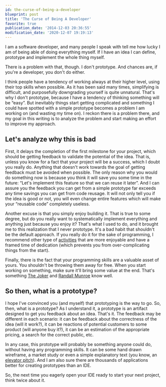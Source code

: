 ```yaml
---
id: the-curse-of-being-a-developer
blueprint: post
title: 'The Curse of Being A Developer'
favorite: true
publication_date: '2014-12-03 20:36:55'
modification_date: '2020-12-07 19:19:13'
---
```


I am a software developer, and many people I speak with tell me how lucky I am of being able of doing everything myself. If I have an idea I can define, prototype and implement the whole thing myself.

There is a problem with that, though. I don't prototype. And chances are, if you're a developer, you don't do either.

I think people have a tendency of working always at their higher level, using their top skills when possible. As it has been said many times, simplifying is difficult, and purposefully downgrading yourself is quite unnatural. That's why I don't prototype, because I have a tendency of thinking something will be “easy”. But inevitably things start getting complicated and something I could have spotted with a simple prototype becomes a problem I am working on (and wasting my time on). I reckon there is a problem there, and my goal in this writing is to analyze the problem and start making an effort to improve my approach.

## Let's analyze why this is bad

First, it delays the completion of the first milestone for your project, which should be getting feedback to validate the potential of the idea. That is, unless you know for a fact that your project will be a success, which I doubt you really do. Anything that doesn't work towards the goal of getting feedback must be avoided when possible. The only reason why you would do something now is because you think it will save you some time in the future: “Let's implement this feature so that we can reuse it later”. And I can assure you the feedback you can get from a simple prototype far exceeds any time savings you can get from code reusage. It will not only tell you if the idea is good or not, you will even change entire features which will make your “reusable code” completely useless.

Another excuse is that you simply enjoy building it. That is true to some degree, but do you really want to systematically implement everything and anything just because you enjoy it? That's what I used to do, and it brought me to this realization that I never prototype. It's a bad habit that shouldn't be the default approach. If you really do it for the sake of programming, I recommend other type of [activities](http://www.codingame.com) that are more enjoyable and have a framed time of dedication (which prevents you from over-complicating things from the start).

Finally, there is the fact that your programming skills are a valuable asset of yours. You shouldn't be throwing them away for free. When you start working on something, make sure it'll bring some value at the end. That's something [The Joker](https://www.youtube.com/watch?v=ZBwraEDwuBk) and [Randall Munroe](http://xkcd.com/951/) know well.

## So then, what is a prototype?

I hope I've convinced you (and myself) that prototyping is the way to go. So, then, what is a prototype? As I understand it, a prototype is an artifact designed to get you feedback about an idea. That's it. The feedback may be different in each scenario: it can be feedback about the correctness of the idea (will it work?), it can be reactions of potential customers to some product (will anyone buy it?), it can be an estimation of the appropriate pricing, a search for the correct public, etc.

In any case, this prototype will probably be something anyone could do, without having any programming skills. It can be some hand drawn wireframe, a market study or even a simple explanatory text (you know, an [elevator pitch](https://www.youtube.com/watch?v=Tq0tan49rmc)). And I am also sure there are thousands of applications better for creating prototypes than an IDE.

So, the next time you eagerly open your IDE ready to start your next project, think twice about it.
